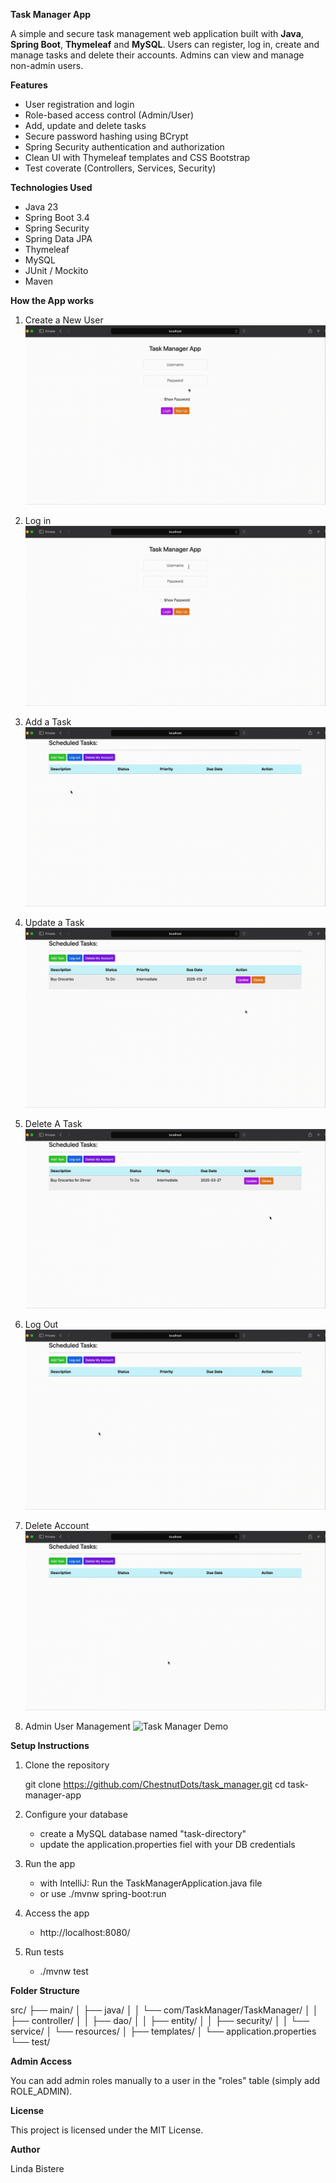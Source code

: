 **Task Manager App**

A simple and secure task management web application built with **Java**, **Spring Boot**, **Thymeleaf** and **MySQL**. Users can register, log in, create and manage tasks and delete their accounts. Admins can view and manage non-admin users.

**Features**

- User registration and login
- Role-based access control (Admin/User)
- Add, update and delete tasks
- Secure password hashing using BCrypt
- Spring Security authentication and authorization
- Clean UI with Thymeleaf templates and CSS Bootstrap
- Test coverate (Controllers, Services, Security)

**Technologies Used**

- Java 23
- Spring Boot 3.4
- Spring Security
- Spring Data JPA
- Thymeleaf
- MySQL
- JUnit / Mockito
- Maven

**How the App works**

1. Create a New User
![Task Manager Demo](GIFs/CreatingANewUser.gif)

2. Log in
![Task Manager Demo](GIFs/LoggingIn.gif)

3. Add a Task
![Task Manager Demo](GIFs/AddingATask.gif)

4. Update a Task
![Task Manager Demo](GIFs/UpdateTask.gif)

5. Delete A Task
![Task Manager Demo](GIFs/DeleteATask.gif)

6. Log Out
![Task Manager Demo](GIFs/LogOut.gif)

7. Delete Account
![Task Manager Demo](GIFs/DeleteAccount.gif)

8. Admin User Management
![Task Manager Demo](GIFs/AdminUserManagement.gif)  


**Setup Instructions**

1. Clone the repository

   git clone https://github.com/ChestnutDots/task_manager.git
   cd task-manager-app

2. Configure your database
   - create a MySQL database named "task-directory"
   - update the application.properties fiel with your DB credentials

3. Run the app
   - with IntelliJ: Run the TaskManagerApplication.java file
   - or use ./mvnw spring-boot:run
  
4. Access the app
   - http://localhost:8080/
  
5. Run tests
   - ./mvnw test
  
**Folder Structure**

src/
├── main/
│   ├── java/
│   │   └── com/TaskManager/TaskManager/
│   │       ├── controller/
│   │       ├── dao/
│   │       ├── entity/
│   │       ├── security/
│   │       └── service/
│   └── resources/
│       ├── templates/
│       └── application.properties
└── test/

**Admin Access**

You can add admin roles manually to a user in the "roles" table (simply add ROLE_ADMIN).

**License**

This project is licensed under the MIT License.

**Author**

Linda Bistere

